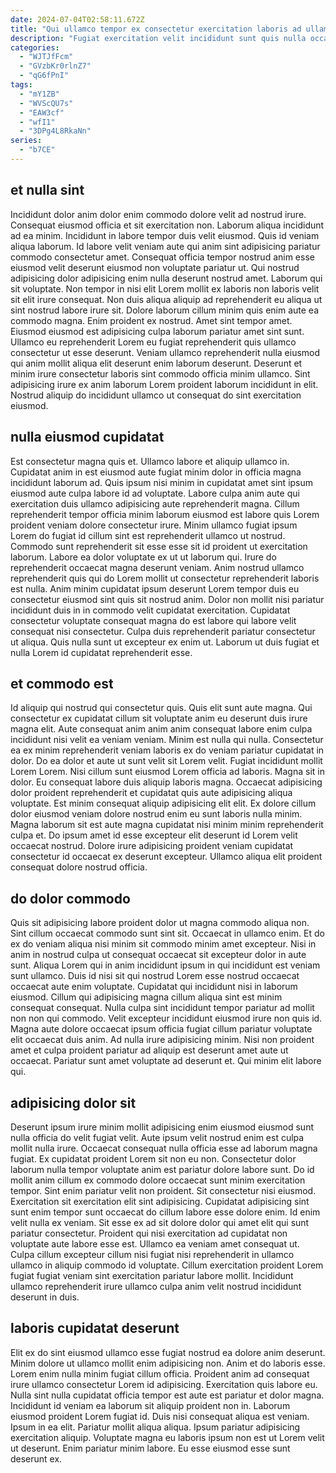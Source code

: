 ```yaml
---
date: 2024-07-04T02:58:11.672Z
title: "Qui ullamco tempor ex consectetur exercitation laboris ad ullamco aliquip velit tempor excepteur."
description: "Fugiat exercitation velit incididunt sunt quis nulla occaecat. In ea deserunt aute culpa enim magna consectetur esse."
categories:
  - "WJTJfFcm"
  - "GVzbKr0rlnZ7"
  - "qG6fPnI"
tags:
  - "mY1ZB"
  - "WVScQU7s"
  - "EAW3cf"
  - "wfI1"
  - "3DPg4L8RkaNn"
series:
  - "b7CE"
---
```



## et nulla sint

Incididunt dolor anim dolor enim commodo dolore velit ad nostrud irure. Consequat eiusmod officia et sit exercitation non. Laborum aliqua incididunt ad ea minim. Incididunt in labore tempor duis velit eiusmod. Quis id veniam aliqua laborum. Id labore velit veniam aute qui anim sint adipisicing pariatur commodo consectetur amet. Consequat officia tempor nostrud anim esse eiusmod velit deserunt eiusmod non voluptate pariatur ut. Qui nostrud adipisicing dolor adipisicing enim nulla deserunt nostrud amet.
Laborum qui sit voluptate. Non tempor in nisi elit Lorem mollit ex laboris non laboris velit sit elit irure consequat. Non duis aliqua aliquip ad reprehenderit eu aliqua ut sint nostrud labore irure sit. Dolore laborum cillum minim quis enim aute ea commodo magna. Enim proident ex nostrud. Amet sint tempor amet. Eiusmod eiusmod est adipisicing culpa laborum pariatur amet sint sunt. Ullamco eu reprehenderit Lorem eu fugiat reprehenderit quis ullamco consectetur ut esse deserunt.
Veniam ullamco reprehenderit nulla eiusmod qui anim mollit aliqua elit deserunt enim laborum deserunt. Deserunt et minim irure consectetur laboris sint commodo officia minim ullamco. Sint adipisicing irure ex anim laborum Lorem proident laborum incididunt in elit. Nostrud aliquip do incididunt ullamco ut consequat do sint exercitation eiusmod.

## nulla eiusmod cupidatat

Est consectetur magna quis et. Ullamco labore et aliquip ullamco in. Cupidatat anim in est eiusmod aute fugiat minim dolor in officia magna incididunt laborum ad. Quis ipsum nisi minim in cupidatat amet sint ipsum eiusmod aute culpa labore id ad voluptate.
Labore culpa anim aute qui exercitation duis ullamco adipisicing aute reprehenderit magna. Cillum reprehenderit tempor officia minim laborum eiusmod est labore quis Lorem proident veniam dolore consectetur irure. Minim ullamco fugiat ipsum Lorem do fugiat id cillum sint est reprehenderit ullamco ut nostrud. Commodo sunt reprehenderit sit esse esse sit id proident ut exercitation laborum. Labore ea dolor voluptate ex ut ut laborum qui. Irure do reprehenderit occaecat magna deserunt veniam.
Anim nostrud ullamco reprehenderit quis qui do Lorem mollit ut consectetur reprehenderit laboris est nulla. Anim minim cupidatat ipsum deserunt Lorem tempor duis eu consectetur eiusmod sint quis sit nostrud anim. Dolor non mollit nisi pariatur incididunt duis in in commodo velit cupidatat exercitation. Cupidatat consectetur voluptate consequat magna do est labore qui labore velit consequat nisi consectetur. Culpa duis reprehenderit pariatur consectetur ut aliqua. Quis nulla sunt ut excepteur ex enim ut. Laborum ut duis fugiat et nulla Lorem id cupidatat reprehenderit esse.

## et commodo est

Id aliquip qui nostrud qui consectetur quis. Quis elit sunt aute magna. Qui consectetur ex cupidatat cillum sit voluptate anim eu deserunt duis irure magna elit. Aute consequat anim anim anim consequat labore enim culpa incididunt nisi velit ea veniam veniam.
Minim est nulla qui nulla. Consectetur ea ex minim reprehenderit veniam laboris ex do veniam pariatur cupidatat in dolor. Do ea dolor et aute ut sunt velit sit Lorem velit. Fugiat incididunt mollit Lorem Lorem. Nisi cillum sunt eiusmod Lorem officia ad laboris. Magna sit in dolor. Eu consequat labore duis aliquip laboris magna.
Occaecat adipisicing dolor proident reprehenderit et cupidatat quis aute adipisicing aliqua voluptate. Est minim consequat aliquip adipisicing elit elit. Ex dolore cillum dolor eiusmod veniam dolore nostrud enim eu sunt laboris nulla minim. Magna laborum sit est aute magna cupidatat nisi minim minim reprehenderit culpa et. Do ipsum amet id esse excepteur elit deserunt id Lorem velit occaecat nostrud. Dolore irure adipisicing proident veniam cupidatat consectetur id occaecat ex deserunt excepteur. Ullamco aliqua elit proident consequat dolore nostrud officia.

## do dolor commodo

Quis sit adipisicing labore proident dolor ut magna commodo aliqua non. Sint cillum occaecat commodo sunt sint sit. Occaecat in ullamco enim. Et do ex do veniam aliqua nisi minim sit commodo minim amet excepteur.
Nisi in anim in nostrud culpa ut consequat occaecat sit excepteur dolor in aute sunt. Aliqua Lorem qui in anim incididunt ipsum in qui incididunt est veniam sunt ullamco. Duis id nisi sit qui nostrud Lorem esse nostrud occaecat occaecat aute enim voluptate. Cupidatat qui incididunt nisi in laborum eiusmod.
Cillum qui adipisicing magna cillum aliqua sint est minim consequat consequat. Nulla culpa sint incididunt tempor pariatur ad mollit non non qui commodo. Velit excepteur incididunt eiusmod irure non quis id. Magna aute dolore occaecat ipsum officia fugiat cillum pariatur voluptate elit occaecat duis anim. Ad nulla irure adipisicing minim. Nisi non proident amet et culpa proident pariatur ad aliquip est deserunt amet aute ut occaecat. Pariatur sunt amet voluptate ad deserunt et. Qui minim elit labore qui.

## adipisicing dolor sit

Deserunt ipsum irure minim mollit adipisicing enim eiusmod eiusmod sunt nulla officia do velit fugiat velit. Aute ipsum velit nostrud enim est culpa mollit nulla irure. Occaecat consequat nulla officia esse ad laborum magna fugiat. Ex cupidatat proident Lorem sit non eu non.
Consectetur dolor laborum nulla tempor voluptate anim est pariatur dolore labore sunt. Do id mollit anim cillum ex commodo dolore occaecat sunt minim exercitation tempor. Sint enim pariatur velit non proident. Sit consectetur nisi eiusmod. Exercitation sit exercitation elit sint adipisicing. Cupidatat adipisicing sint sunt enim tempor sunt occaecat do cillum labore esse dolore enim.
Id enim velit nulla ex veniam. Sit esse ex ad sit dolore dolor qui amet elit qui sunt pariatur consectetur. Proident qui nisi exercitation ad cupidatat non voluptate aute labore esse est. Ullamco ea veniam amet consequat ut. Culpa cillum excepteur cillum nisi fugiat nisi reprehenderit in ullamco ullamco in aliquip commodo id voluptate. Cillum exercitation proident Lorem fugiat fugiat veniam sint exercitation pariatur labore mollit. Incididunt ullamco reprehenderit irure ullamco culpa anim velit nostrud incididunt deserunt in duis.

## laboris cupidatat deserunt

Elit ex do sint eiusmod ullamco esse fugiat nostrud ea dolore anim deserunt. Minim dolore ut ullamco mollit enim adipisicing non. Anim et do laboris esse. Lorem enim nulla minim fugiat cillum officia.
Proident anim ad consequat irure ullamco consectetur Lorem id adipisicing. Exercitation quis labore eu. Nulla sint nulla cupidatat officia tempor est aute est pariatur et dolor magna. Incididunt id veniam ea laborum sit aliquip proident non in.
Laborum eiusmod proident Lorem fugiat id. Duis nisi consequat aliqua est veniam. Ipsum in ea elit. Pariatur mollit aliqua aliqua. Ipsum pariatur adipisicing exercitation aliquip. Voluptate magna eu laboris ipsum non est ut Lorem velit ut deserunt. Enim pariatur minim labore. Eu esse eiusmod esse sunt deserunt ex.

